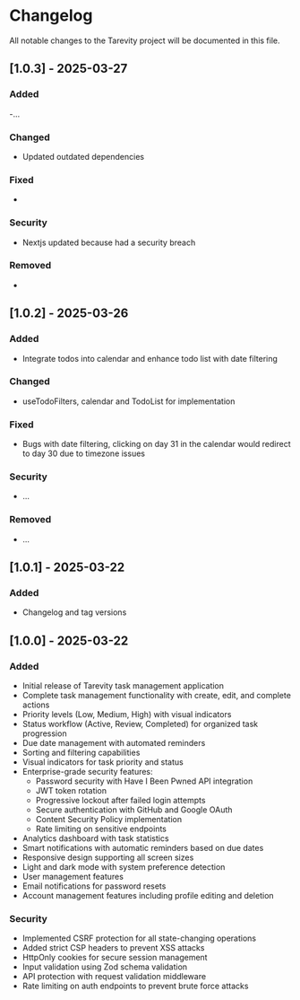# Changelog

All notable changes to the Tarevity project will be documented in this file.
## [1.0.3] - 2025-03-27

### Added
-... 

### Changed
- Updated outdated dependencies

### Fixed
- 

### Security
- Nextjs updated because had a security breach

### Removed
- 


## [1.0.2] - 2025-03-26

### Added

- Integrate todos into calendar and enhance todo list with date filtering

### Changed

- useTodoFilters, calendar and TodoList for implementation

### Fixed

- Bugs with date filtering, clicking on day 31 in the calendar would redirect to day 30 due to timezone issues

### Security

- ...

### Removed

- ...

## [1.0.1] - 2025-03-22

### Added

- Changelog and tag versions

## [1.0.0] - 2025-03-22

### Added

- Initial release of Tarevity task management application
- Complete task management functionality with create, edit, and complete actions
- Priority levels (Low, Medium, High) with visual indicators
- Status workflow (Active, Review, Completed) for organized task progression
- Due date management with automated reminders
- Sorting and filtering capabilities
- Visual indicators for task priority and status
- Enterprise-grade security features:
  - Password security with Have I Been Pwned API integration
  - JWT token rotation
  - Progressive lockout after failed login attempts
  - Secure authentication with GitHub and Google OAuth
  - Content Security Policy implementation
  - Rate limiting on sensitive endpoints
- Analytics dashboard with task statistics
- Smart notifications with automatic reminders based on due dates
- Responsive design supporting all screen sizes
- Light and dark mode with system preference detection
- User management features
- Email notifications for password resets
- Account management features including profile editing and deletion

### Security

- Implemented CSRF protection for all state-changing operations
- Added strict CSP headers to prevent XSS attacks
- HttpOnly cookies for secure session management
- Input validation using Zod schema validation
- API protection with request validation middleware
- Rate limiting on auth endpoints to prevent brute force attacks
